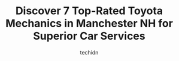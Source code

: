 ---
layout: ampstory
image: https://images.unsplash.com/photo-1639928845176-2804838ca715?ixlib=rb-4.0.3&ixid=MnwxMjA3fDB8MHxwaG90by1wYWdlfHx8fGVufDB8fHx8&auto=format&fit=crop&w=640&h=853&q=80
author: techidn
featured: false
description: Trust your vehicles maintenance and repairs to the 7 best Toyota Mechanic in Manchester NH, USA. With their extensive experience, cutting-edge technology, and commitment to customer satisfa
title: Discover 7 Top-Rated Toyota Mechanics in Manchester NH for Superior Car Services
cover:
   title: Discover 7 Top-Rated Toyota Mechanics in Manchester NH for Superior Car Services
   subtitle: Rickpate
   background: https://images.unsplash.com/photo-1639928845176-2804838ca715?ixlib=rb-4.0.3&ixid=MnwxMjA3fDB8MHxwaG90by1wYWdlfHx8fGVufDB8fHx8&auto=format&fit=crop&w=640&h=853&q=80

pages: 
 - layout: thirds
   top: <h1>#1 Bob & Sons Automotive Inc.</h1>
   bottom: "<p>I have taken multiple family vehicles to this location over the last 10+ years. They always provide me with a very detailed overview of what the car was taken in for…al</p>"
   background: https://www.knot35.com/toplist/wp-content/uploads/2023/06/best-toyota-mechanic-1-in-manchester-nh-1685839973.jpeg
   backgroundblur: true
 - layout: thirds
   top: <h1>#2 Rons Toy Shop Inc</h1>
   bottom: "<p>235 Elm St, Manchester, NH 03101, United States</p>"
   background: https://www.knot35.com/toplist/wp-content/uploads/2023/06/best-toyota-mechanic-2-in-manchester-nh-1685839973.jpeg
   cta:
      link: https://www.knot35.com/toplist/discover-7-top-rated-toyota-mechanics-in-manchester-nh-for-superior-car-services/
      text: Discover 7 Top-Rated Toyota Mechanics in Manchester NH for Superior Car Services
 - layout: thirds
   top: <h1>#3 South Elm Automotive</h1>
   bottom: "<p>127 Elm St #1, Manchester, NH 03101, United States</p>"
   background: https://www.knot35.com/toplist/wp-content/uploads/2023/06/best-toyota-mechanic-3-in-manchester-nh-1685839974.jpeg
   cta:
      link: https://www.knot35.com/toplist/discover-7-top-rated-toyota-mechanics-in-manchester-nh-for-superior-car-services/
      text: Discover 7 Top-Rated Toyota Mechanics in Manchester NH for Superior Car Services
 - layout: thirds
   top: <h1>#4 Ataboys Auto Sales & Service</h1>
   bottom: "<p>210 Union St, Manchester, NH 03103, United States</p>"
   background: https://images.unsplash.com/photo-1595364397663-fca4f075d796?ixlib=rb-4.0.3&ixid=MnwxMjA3fDB8MHxwaG90by1wYWdlfHx8fGVufDB8fHx8&auto=format&fit=crop&w=640&h=853&q=80
   cta:
      link: https://www.knot35.com/toplist/discover-7-top-rated-toyota-mechanics-in-manchester-nh-for-superior-car-services/
      text: Discover 7 Top-Rated Toyota Mechanics in Manchester NH for Superior Car Services
 - layout: thirds
   top: <h1>#5 Phil and Son Auto Repair LLC</h1>
   bottom: "<p>16 Milford St, Manchester, NH 03102, United States</p>"
   background: https://images.unsplash.com/photo-1618556658017-fd9c732d1360?ixlib=rb-4.0.3&ixid=MnwxMjA3fDB8MHxwaG90by1wYWdlfHx8fGVufDB8fHx8&auto=format&fit=crop&w=640&h=853&q=80
   cta:
      link: https://www.knot35.com/toplist/discover-7-top-rated-toyota-mechanics-in-manchester-nh-for-superior-car-services/
      text: Discover 7 Top-Rated Toyota Mechanics in Manchester NH for Superior Car Services
 - layout: thirds
   top: <h1>#6 Jeffs Westside Automotive</h1>
   bottom: "<p>79 Varney St, Manchester, NH 03102, United States</p>"
   background: https://images.unsplash.com/photo-1609083590460-7b8cc0ca65f8?ixlib=rb-4.0.3&ixid=MnwxMjA3fDB8MHxwaG90by1wYWdlfHx8fGVufDB8fHx8&auto=format&fit=crop&w=640&h=853&q=80
   cta:
      link: https://www.knot35.com/toplist/discover-7-top-rated-toyota-mechanics-in-manchester-nh-for-superior-car-services/
      text: Discover 7 Top-Rated Toyota Mechanics in Manchester NH for Superior Car Services
 - layout: thirds
   top: <h1>#7 Manchester Foreign Auto</h1>
   bottom: "<p>880 Candia Rd #7, Manchester, NH 03109, United States</p>"
   background: https://images.unsplash.com/photo-1553949345-eb786bb3f7ba?ixlib=rb-4.0.3&ixid=MnwxMjA3fDB8MHxwaG90by1wYWdlfHx8fGVufDB8fHx8&auto=format&fit=crop&w=640&h=853&q=80
   cta:
      link: https://www.knot35.com/toplist/discover-7-top-rated-toyota-mechanics-in-manchester-nh-for-superior-car-services/
      text: Discover 7 Top-Rated Toyota Mechanics in Manchester NH for Superior Car Services
 - layout: thirds
   middle: Continue reading...
   background: https://images.unsplash.com/photo-1462556791646-c201b8241a94?ixlib=rb-4.0.3&ixid=MnwxMjA3fDB8MHxwaG90by1wYWdlfHx8fGVufDB8fHx8&auto=format&fit=crop&w=640&h=853&q=80
   cta:
      link: https://www.knot35.com/toplist/discover-7-top-rated-toyota-mechanics-in-manchester-nh-for-superior-car-services/
      text: Discover 7 Top-Rated Toyota Mechanics in Manchester NH for Superior Car Services
      
---